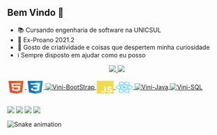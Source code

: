 ## Bem Vindo 👋

- 📚 Cursando engenharia de software na UNICSUL
- 💙 Ex-Proano 2021.2
- 🤩 Gosto de criatividade e coisas que despertem minha curiosidade
- ℹ️ Sempre disposto em ajudar como eu posso



<div align="center">
  <a href="https://github.com/TroyanLock">
  <img height="180em" src="https://github-readme-stats.vercel.app/api?username=TroyanLock&show_icons=true&theme=vision-friendly-dark&include_all_commits=true&count_private=true&locale=pt-br&layout=default"/>
  <img height="180em" src="https://github-readme-stats.vercel.app/api/top-langs/?username=TroyanLock&layout=compact&langs_count=7&theme=vision-friendly-dark&locale=pt-br"/>
</div>

<div style="display: inline_block"><br>
  <img align="center" alt="Vini-HTML" height="30" width="40" src="https://raw.githubusercontent.com/devicons/devicon/master/icons/html5/html5-original.svg">
  <img align="center" alt="Vini-CSS" height="30" width="40" src="https://raw.githubusercontent.com/devicons/devicon/master/icons/css3/css3-original.svg">
  <img align="center" alt="Vini-BootStrap" height="30" width="40" src="https://cdn.jsdelivr.net/gh/devicons/devicon/icons/bootstrap/bootstrap-plain.svg" />
  <img align="center" alt="Vini-Js" height="30" width="40" src="https://raw.githubusercontent.com/devicons/devicon/master/icons/javascript/javascript-plain.svg">
  <img align="center" alt="Vini-React" height="30" width="40" src="https://raw.githubusercontent.com/devicons/devicon/master/icons/react/react-original.svg">
  <img align="center" alt="Vini-Java" height="30" width="40" src="https://cdn.jsdelivr.net/gh/devicons/devicon/icons/java/java-original.svg" />
  <img align="center" alt="Vini-SQL" height="30" width="40" src="https://cdn.jsdelivr.net/gh/devicons/devicon/icons/mysql/mysql-original.svg" />
</div>

##

<div>
  <a href="https://www.instagram.com/vinnie_webdev/" target="_blank"><img src="https://img.shields.io/badge/-Instagram-%23E4405F?style=for-the-badge&logo=instagram&logoColor=white" target="_blank"></a>
  <a href="https://discord.gg/cUb72ec9" target="_blank"><img src="https://img.shields.io/badge/Discord-7289DA?style=for-the-badge&logo=discord&logoColor=white" target="_blank"></a> 
  <a href = "mailto:Vinicius.rodrigues5823@gmail.com"><img src="https://img.shields.io/badge/-Gmail-%23333?style=for-the-badge&logo=gmail&logoColor=white" target="_blank"></a>
  <a href="https://www.linkedin.com/in/viniciuss-rodrigues" target="_blank"><img src="https://img.shields.io/badge/-LinkedIn-%230077B5?style=for-the-badge&logo=linkedin&logoColor=white" target="_blank"></a> 
</div>

  ![Snake animation](https://github.com/TroyanLock/TroyanLock/blob/output/github-contribution-grid-snake.svg)
